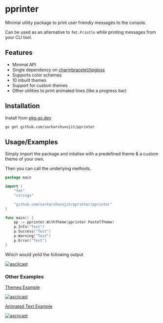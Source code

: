 # pprinter

Minimal utility package to print user friendly messages to the console.

Can be used as an alternative to `fmt.Println` while printing messages from your CLI tool.


## Features

- Minimal API
- Single dependency on [charmbracelet/lipgloss](https://github.com/charmbracelet/lipgloss)
- Supports color schemes
- 10 inbuilt themes
- Support for custom themes
- Other utilities to print animated lines (like a progress bar)
## Installation

Install from [pkg.go.dev](https://pkg.go.dev/github.com/sarkarshuvojit/pprinter)

```bash
go get github.com/sarkarshuvojit/pprinter
```
## Usage/Examples

Simply import the package and intialise with a predefined theme & a custom theme of your own.

Then you can call the underlying methods.

```go
package main

import (
	"fmt"
	"strings"

	"github.com/sarkarshuvojit/pprinter/pprinter"
)

func main() {
	pp := pprinter.WithTheme(pprinter.PastelTheme)
    p.Info("Test")
	p.Success("Test")
	p.Warning("Test")
	p.Error("Test")
}

```

Which would yeild the following output

[![asciicast](https://asciinema.org/a/603677.svg)](https://asciinema.org/a/603677)


### Other Examples 

[Themes Example](examples/themes/)

[![asciicast](https://asciinema.org/a/603681.svg)](https://asciinema.org/a/603681)

[Animated Text Example](examples/animated_text/)

[![asciicast](https://asciinema.org/a/603679.svg)](https://asciinema.org/a/603679)
